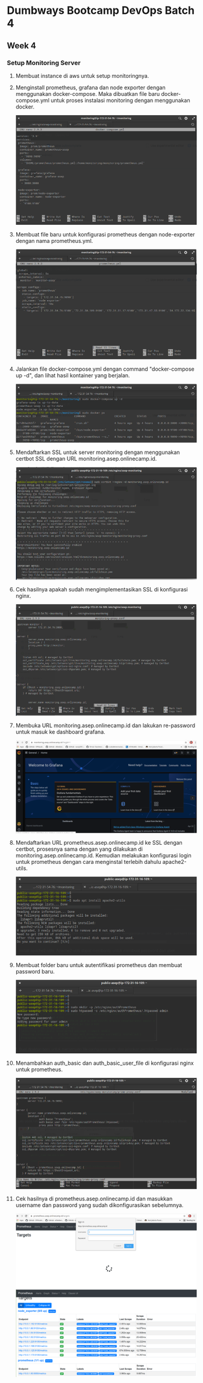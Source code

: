 # Dumbways Bootcamp DevOps Batch 4
## Week 4
### Setup Monitoring Server


1. Membuat instance di aws untuk setup monitoringnya.
2. Menginstall prometheus, grafana dan node exporter dengan menggunakan docker-compose. Maka dibuatkan file baru docker-compose.yml untuk proses instalasi monitoring dengan menggunakan docker.
    
    ![1](https://github.com/asepboy/bootcamp-dumbways/blob/main/week%204/Setup%20Monitoring%20Server/img/1.png)

3. Membuat file baru untuk konfigurasi prometheus dengan node-exporter dengan nama prometheus.yml.

    ![2](https://github.com/asepboy/bootcamp-dumbways/blob/main/week%204/Setup%20Monitoring%20Server/img/2.png)

4. Jalankan file docker-compose.yml dengan command "docker-compose up -d", dan lihat hasil kontainer yang berjalan.

    ![3](https://github.com/asepboy/bootcamp-dumbways/blob/main/week%204/Setup%20Monitoring%20Server/img/3.png)
    
5. Mendaftarkan SSL untuk server monitoring dengan menggunakan certbot SSL dengan URL monitoring.asep.onlinecamp.id.

    ![4](https://github.com/asepboy/bootcamp-dumbways/blob/main/week%204/Setup%20Monitoring%20Server/img/4.png)
    
6. Cek hasilnya apakah sudah mengimplementasikan SSL di konfigurasi nginx.

    ![5](https://github.com/asepboy/bootcamp-dumbways/blob/main/week%204/Setup%20Monitoring%20Server/img/5.png)
    
7. Membuka URL monitoring.asep.onlinecamp.id dan lakukan re-password untuk masuk ke dashboard grafana.

    ![6](https://github.com/asepboy/bootcamp-dumbways/blob/main/week%204/Setup%20Monitoring%20Server/img/6.png)
    
8. Mendaftarkan URL prometheus.asep.onlinecamp.id ke SSL dengan certbot, prosesnya sama dengan yang dilakukan di monitoring.asep.onlinecamp.id. Kemudian melakukan konfigurasi login untuk prometheus dengan cara menginstal terlebih dahulu apache2-utils.
  
    ![7](https://github.com/asepboy/bootcamp-dumbways/blob/main/week%204/Setup%20Monitoring%20Server/img/7.png)
    
9. Membuat folder baru untuk autentifikasi prometheus dan membuat password baru.

    ![8](https://github.com/asepboy/bootcamp-dumbways/blob/main/week%204/Setup%20Monitoring%20Server/img/8.png)

10. Menambahkan auth_basic dan auth_basic_user_file di konfigurasi nginx untuk prometheus. 

    ![9](https://github.com/asepboy/bootcamp-dumbways/blob/main/week%204/Setup%20Monitoring%20Server/img/9.png)

11. Cek hasilnya di prometheus.asep.onlinecamp.id dan masukkan username dan password yang sudah dikonfigurasikan sebelumnya.

    ![10](https://github.com/asepboy/bootcamp-dumbways/blob/main/week%204/Setup%20Monitoring%20Server/img/10.png)
    ![11](https://github.com/asepboy/bootcamp-dumbways/blob/main/week%204/Setup%20Monitoring%20Server/img/11.png)
